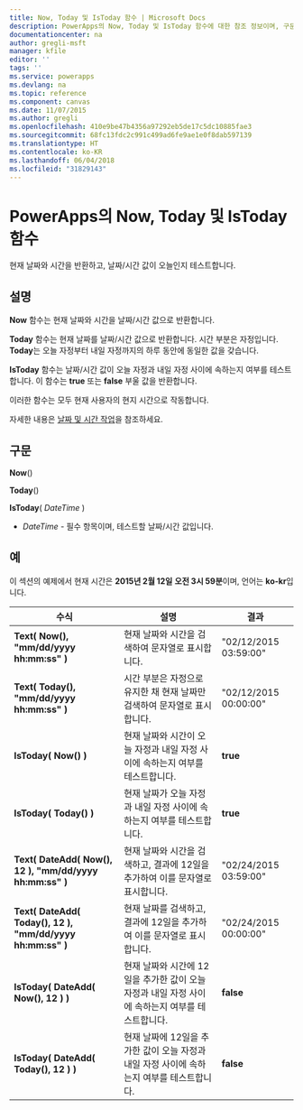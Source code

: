 ```yaml
---
title: Now, Today 및 IsToday 함수 | Microsoft Docs
description: PowerApps의 Now, Today 및 IsToday 함수에 대한 참조 정보이며, 구문과 예제를 포함하고 있습니다.
documentationcenter: na
author: gregli-msft
manager: kfile
editor: ''
tags: ''
ms.service: powerapps
ms.devlang: na
ms.topic: reference
ms.component: canvas
ms.date: 11/07/2015
ms.author: gregli
ms.openlocfilehash: 410e9be47b4356a97292eb5de17c5dc10885fae3
ms.sourcegitcommit: 68fc13fdc2c991c499ad6fe9ae1e0f8dab597139
ms.translationtype: HT
ms.contentlocale: ko-KR
ms.lasthandoff: 06/04/2018
ms.locfileid: "31829143"
---
```

# <a name="now-today-and-istoday-functions-in-powerapps"></a>PowerApps의 Now, Today 및 IsToday 함수
현재 날짜와 시간을 반환하고, 날짜/시간 값이 오늘인지 테스트합니다.

## <a name="description"></a>설명
**Now** 함수는 현재 날짜와 시간을 날짜/시간 값으로 반환합니다.

**Today** 함수는 현재 날짜를 날짜/시간 값으로 반환합니다. 시간 부분은 자정입니다. **Today**는 오늘 자정부터 내일 자정까지의 하루 동안에 동일한 값을 갖습니다.

**IsToday** 함수는 날짜/시간 값이 오늘 자정과 내일 자정 사이에 속하는지 여부를 테스트합니다. 이 함수는 **true** 또는 **false** 부울 값을 반환합니다.

이러한 함수는 모두 현재 사용자의 현지 시간으로 작동합니다.

자세한 내용은 [날짜 및 시간 작업](../show-text-dates-times.md)을 참조하세요.

## <a name="syntax"></a>구문
**Now**()

**Today**()

**IsToday**( *DateTime* )

* *DateTime* - 필수 항목이며,  테스트할 날짜/시간 값입니다.

## <a name="examples"></a>예
이 섹션의 예제에서 현재 시간은 **2015년 2월 12일** **오전 3시 59분**이며, 언어는 **ko-kr**입니다.

| 수식 | 설명 | 결과 |
| --- | --- | --- |
| **Text( Now(), "mm/dd/yyyy hh:mm:ss" )** |현재 날짜와 시간을 검색하여 문자열로 표시합니다. |"02/12/2015 03:59:00" |
| **Text( Today(), "mm/dd/yyyy hh:mm:ss" )** |시간 부분은 자정으로 유지한 채 현재 날짜만 검색하여 문자열로 표시합니다. |"02/12/2015 00:00:00" |
| **IsToday( Now() )** |현재 날짜와 시간이 오늘 자정과 내일 자정 사이에 속하는지 여부를 테스트합니다. |**true** |
| **IsToday( Today() )** |현재 날짜가 오늘 자정과 내일 자정 사이에 속하는지 여부를 테스트합니다. |**true** |
| **Text( DateAdd( Now(), 12 ), "mm/dd/yyyy hh:mm:ss" )** |현재 날짜와 시간을 검색하고, 결과에 12일을 추가하여 이를 문자열로 표시합니다. |"02/24/2015 03:59:00" |
| **Text( DateAdd( Today(), 12 ), "mm/dd/yyyy hh:mm:ss" )** |현재 날짜를 검색하고, 결과에 12일을 추가하여 이를 문자열로 표시합니다. |"02/24/2015 00:00:00" |
| **IsToday( DateAdd( Now(), 12 ) )** |현재 날짜와 시간에 12일을 추가한 값이 오늘 자정과 내일 자정 사이에 속하는지 여부를 테스트합니다. |**false** |
| **IsToday( DateAdd( Today(), 12 ) )** |현재 날짜에 12일을 추가한 값이 오늘 자정과 내일 자정 사이에 속하는지 여부를 테스트합니다. |**false** |

